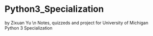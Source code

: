 # Python3_Specialization
by Zixuan Yu \n
Notes, quizzeds and project for University of Michigan Python 3 Specialization
